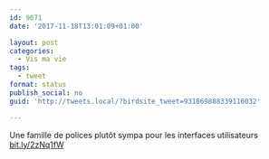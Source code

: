 ```yaml
---
id: 9671
date: '2017-11-18T13:01:09+01:00'

layout: post
categories:
  - Vis ma vie
tags:
  - tweet
format: status
publish_social: no
guid: 'http://tweets.local/?birdsite_tweet=931869888339116032'

---
```


Une famille de polices plutôt sympa pour les interfaces utilisateurs [bit.ly/2zNq1fW](http://bit.ly/2zNq1fW)